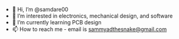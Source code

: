 - 👋 Hi, I’m @samdare00
- 👀 I’m interested in electronics, mechanical design, and software
- 🌱 I’m currently learning PCB design
- 📫 How to reach me - email is sammyadthesnake@gmail.com

